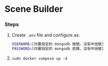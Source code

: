 # Scene Builder 

### Steps
1. Create `.env` file and configure as:
   
    ```bash
    USERNAME=[你要設定的 mongodb 帳號，沒有中括號]
    PASSWORD=[你要設定的 mongodb 密碼，沒有中括號]
    ```
2. `sudo docker compose up -d`
<!--
2. `sudo docker build --tag flask-docker . ` 
3. `sudo docker run -d -p 5000:5000 flask-docker`
-->
